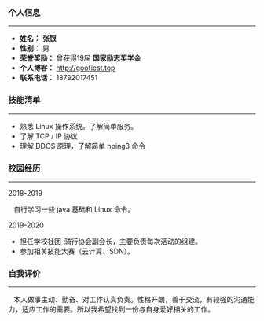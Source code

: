 ### 个人信息

***

* **姓名：** **张银**
* **性别：** 男
* **荣誉奖励：** 曾获得19届 **国家励志奖学金**
* **个人博客：** http://goofiest.top
* **联系电话：** 18792017451



### 技能清单

***

* 熟悉 Linux 操作系统。了解简单服务。
* 了解 TCP / IP 协议
* 理解 DDOS 原理，了解简单 hping3 命令



### 校园经历

***

2018-2019

&ensp; 自行学习一些 java 基础和 Linux 命令。

2019-2020 

* 担任学校社团-骑行协会副会长，主要负责每次活动的组建。
* 参加相关技能大赛（云计算、SDN）。



### 自我评价

***

&ensp; 本人做事主动、勤奋、对工作认真负责。性格开朗，善于交流，有较强的沟通能力，适应工作的需要。所以我希望找到一份与自身爱好相关的工作。